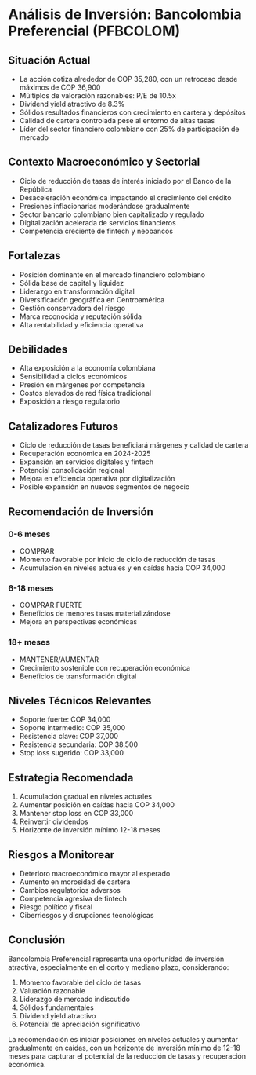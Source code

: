 # Análisis de Inversión: Bancolombia Preferencial (PFBCOLOM)

## Situación Actual

- La acción cotiza alrededor de COP 35,280, con un retroceso desde máximos de COP 36,900
- Múltiplos de valoración razonables: P/E de 10.5x
- Dividend yield atractivo de 8.3%
- Sólidos resultados financieros con crecimiento en cartera y depósitos
- Calidad de cartera controlada pese al entorno de altas tasas
- Líder del sector financiero colombiano con 25% de participación de mercado

## Contexto Macroeconómico y Sectorial

- Ciclo de reducción de tasas de interés iniciado por el Banco de la República
- Desaceleración económica impactando el crecimiento del crédito
- Presiones inflacionarias moderándose gradualmente
- Sector bancario colombiano bien capitalizado y regulado
- Digitalización acelerada de servicios financieros
- Competencia creciente de fintech y neobancos

## Fortalezas

- Posición dominante en el mercado financiero colombiano
- Sólida base de capital y liquidez
- Liderazgo en transformación digital
- Diversificación geográfica en Centroamérica
- Gestión conservadora del riesgo
- Marca reconocida y reputación sólida
- Alta rentabilidad y eficiencia operativa

## Debilidades

- Alta exposición a la economía colombiana
- Sensibilidad a ciclos económicos
- Presión en márgenes por competencia
- Costos elevados de red física tradicional
- Exposición a riesgo regulatorio

## Catalizadores Futuros

- Ciclo de reducción de tasas beneficiará márgenes y calidad de cartera
- Recuperación económica en 2024-2025
- Expansión en servicios digitales y fintech
- Potencial consolidación regional
- Mejora en eficiencia operativa por digitalización
- Posible expansión en nuevos segmentos de negocio

## Recomendación de Inversión

### 0-6 meses

- COMPRAR
- Momento favorable por inicio de ciclo de reducción de tasas
- Acumulación en niveles actuales y en caídas hacia COP 34,000

### 6-18 meses

- COMPRAR FUERTE
- Beneficios de menores tasas materializándose
- Mejora en perspectivas económicas

### 18+ meses

- MANTENER/AUMENTAR
- Crecimiento sostenible con recuperación económica
- Beneficios de transformación digital

## Niveles Técnicos Relevantes

- Soporte fuerte: COP 34,000
- Soporte intermedio: COP 35,000
- Resistencia clave: COP 37,000
- Resistencia secundaria: COP 38,500
- Stop loss sugerido: COP 33,000

## Estrategia Recomendada

1. Acumulación gradual en niveles actuales
2. Aumentar posición en caídas hacia COP 34,000
3. Mantener stop loss en COP 33,000
4. Reinvertir dividendos
5. Horizonte de inversión mínimo 12-18 meses

## Riesgos a Monitorear

- Deterioro macroeconómico mayor al esperado
- Aumento en morosidad de cartera
- Cambios regulatorios adversos
- Competencia agresiva de fintech
- Riesgo político y fiscal
- Ciberriesgos y disrupciones tecnológicas

## Conclusión

Bancolombia Preferencial representa una oportunidad de inversión atractiva, especialmente en el corto y mediano plazo, considerando:

1. Momento favorable del ciclo de tasas
2. Valuación razonable
3. Liderazgo de mercado indiscutido
4. Sólidos fundamentales
5. Dividend yield atractivo
6. Potencial de apreciación significativo

La recomendación es iniciar posiciones en niveles actuales y aumentar gradualmente en caídas, con un horizonte de inversión mínimo de 12-18 meses para capturar el potencial de la reducción de tasas y recuperación económica.
